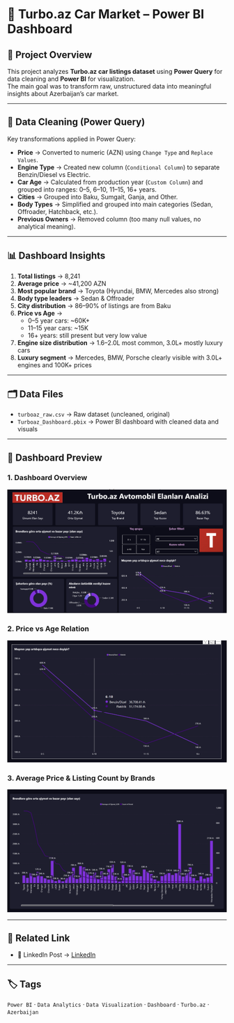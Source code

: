 # 🚗 Turbo.az Car Market – Power BI Dashboard

## 📌 Project Overview
This project analyzes **Turbo.az car listings dataset** using **Power Query** for data cleaning and **Power BI** for visualization.  
The main goal was to transform raw, unstructured data into meaningful insights about Azerbaijan’s car market.

---

## 🧹 Data Cleaning (Power Query)
Key transformations applied in Power Query:
- **Price** → Converted to numeric (AZN) using `Change Type` and `Replace Values`.
- **Engine Type** → Created new column (`Conditional Column`) to separate Benzin/Diesel vs Electric.
- **Car Age** → Calculated from production year (`Custom Column`) and grouped into ranges: 0–5, 6–10, 11–15, 16+ years.
- **Cities** → Grouped into Baku, Sumgait, Ganja, and Other.
- **Body Types** → Simplified and grouped into main categories (Sedan, Offroader, Hatchback, etc.).
- **Previous Owners** → Removed column (too many null values, no analytical meaning).

---

## 📊 Dashboard Insights
1. **Total listings** → 8,241  
2. **Average price** → ~41,200 AZN  
3. **Most popular brand** → Toyota (Hyundai, BMW, Mercedes also strong)  
4. **Body type leaders** → Sedan & Offroader  
5. **City distribution** → 86–90% of listings are from Baku  
6. **Price vs Age** →  
   - 0–5 year cars: ~60K+  
   - 11–15 year cars: ~15K  
   - 16+ years: still present but very low value  
7. **Engine size distribution** → 1.6–2.0L most common, 3.0L+ mostly luxury cars  
8. **Luxury segment** → Mercedes, BMW, Porsche clearly visible with 3.0L+ engines and 100K+ prices  

---

## 🗂 Data Files
- `turboaz_raw.csv` → Raw dataset (uncleaned, original)  
- `Turboaz_Dashboard.pbix` → Power BI dashboard with cleaned data and visuals  

---

## 📸 Dashboard Preview

### 1. Dashboard Overview
![Turbo.az Dashboard](images/Screenshot_Overview.png)

### 2. Price vs Age Relation
![Price vs Age](images/Screenshot_Price_Age.png)

### 3. Average Price & Listing Count by Brands
![Brands Overview](images/Screenshot_Brands.png)

---

## 🔗 Related Link
- 💼 LinkedIn Post → [LinkedIn](https://www.linkedin.com/feed/update/urn:li:activity:7375511132586885120/)

---

## 🏷 Tags
`Power BI` · `Data Analytics` · `Data Visualization` · `Dashboard` · `Turbo.az` · `Azerbaijan`
